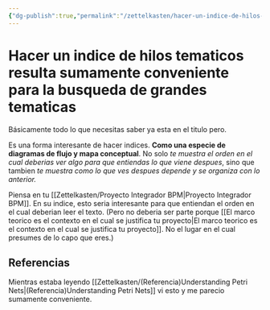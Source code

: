 ```yaml
---
{"dg-publish":true,"permalink":"/zettelkasten/hacer-un-indice-de-hilos-tematicos-resulta-sumamente-conveniente-para-la-busqueda-de-grandes-tematicas/","tags":["Zettelkasten","Evergreen"]}
---
```


# Hacer un indice de hilos tematicos resulta sumamente conveniente para la busqueda de grandes tematicas

Básicamente todo lo que necesitas saber ya esta en el titulo pero.

Es una forma interesante de hacer indices. **Como una especie de diagramas de flujo y mapa conceptual**. No solo *te muestra el orden en el cual deberias ver algo para que entiendas lo que viene despues*, sino que tambien *te muestra como lo que ves despues depende y se organiza con lo anterior.*

Piensa en tu [[Zettelkasten/Proyecto Integrador BPM\|Proyecto Integrador BPM]]. En su indice, esto seria interesante para que entiendan el orden en el cual deberian leer el texto. (Pero no deberia ser parte porque [[El marco teorico es el contexto en el cual se justifica tu proyecto\|El marco teorico es el contexto en el cual se justifica tu proyecto]]. No el lugar en el cual presumes de lo capo que eres.)
## Referencias
Mientras estaba leyendo [[Zettelkasten/(Referencia)Understanding Petri Nets\|(Referencia)Understanding Petri Nets]] vi esto y me parecio sumamente conveniente.